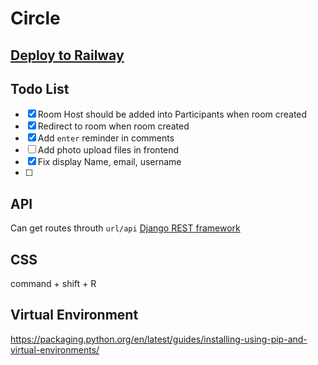 # Circle


## [Deploy to Railway](https://dev.to/osahenru/using-railway-app-to-deploy-your-django-project-3ah1)


## Todo List
- [x] Room Host should be added into Participants when room created
- [x] Redirect to room when room created
- [x] Add `enter` reminder in comments
- [ ] Add photo upload files in frontend
- [x] Fix display Name, email, username
- [ ] 


## API
Can get routes throuth `url/api`
[Django REST framework](https://www.django-rest-framework.org/)


## CSS
command + shift + R


## Virtual Environment

https://packaging.python.org/en/latest/guides/installing-using-pip-and-virtual-environments/